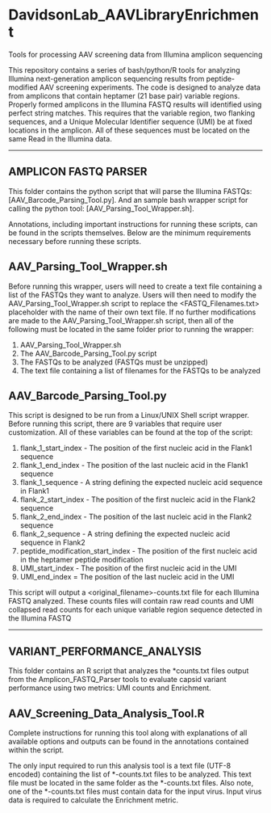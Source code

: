# DavidsonLab_AAVLibraryEnrichment
Tools for processing AAV screening data from Illumina amplicon sequencing

This repository contains a series of bash/python/R tools for analyzing Illumina next-generation amplicon sequencing results from peptide-modified AAV screening experiments.
The code is designed to analyze data from amplicons that contain heptamer (21 base pair) variable regions. Properly formed amplicons in the Illumina FASTQ results will identified using perfect string matches. This requires that the variable region, two flanking sequences, and a Unique Molecular Identifier sequence (UMI) be at fixed locations in the amplicon. All of these sequences must be located on the same Read in the Illumina data.

---------------------
AMPLICON FASTQ PARSER
---------------------
This folder contains the python script that will parse the Illumina FASTQs: [AAV_Barcode_Parsing_Tool.py]. And an sample bash wrapper script for calling the python tool: [AAV_Parsing_Tool_Wrapper.sh].

Annotations, including important instructions for running these scripts, can be found in the scripts themselves. Below are the minimum requirements necessary before running these scripts.

AAV_Parsing_Tool_Wrapper.sh
---------------------------
Before running this wrapper, users will need to create a text file containing a list of the FASTQs they want to analyze. Users will then need to modify the AAV_Parsing_Tool_Wrapper.sh script to replace the <FASTQ_Filenames.txt> placeholder with the name of their own text file.
If no further modifications are made to the AAV_Parsing_Tool_Wrapper.sh script, then all of the following must be located in the same folder prior to running the wrapper: 
1) AAV_Parsing_Tool_Wrapper.sh
2) The AAV_Barcode_Parsing_Tool.py script
3) The FASTQs to be analyzed (FASTQs must be unzipped)
4) The text file containing a list of filenames for the FASTQs to be analyzed

AAV_Barcode_Parsing_Tool.py
---------------------------
This script is designed to be run from a Linux/UNIX Shell script wrapper. Before running this script, there are 9 variables that require user customization. All of these variables can be found at the top of the script:
1) flank_1_start_index - The position of the first nucleic acid in the Flank1 sequence
2) flank_1_end_index - The position of the last nucleic acid in the Flank1 sequence
3) flank_1_sequence - A string defining the expected nucleic acid sequence in Flank1
4) flank_2_start_index - The position of the first nucleic acid in the Flank2 sequence
5) flank_2_end_index - The position of the last nucleic acid in the Flank2 sequence
6) flank_2_sequence - A string defining the expected nucleic acid sequence in Flank2
7) peptide_modification_start_index - The position of the first nucleic acid in the heptamer peptide modification
8) UMI_start_index - The position of the first nucleic acid in the UMI
9) UMI_end_index = The position of the last nucleic acid in the UMI

This script will output a <original_filename>-counts.txt file for each Illumina FASTQ analyzed. These counts files will contain raw read counts and UMI collapsed read counts for each unique variable region sequence detected in the Illumina FASTQ

---------------------------------------
VARIANT_PERFORMANCE_ANALYSIS
---------------------------------------
This folder contains an R script that analyzes the *counts.txt files output from the Amplicon_FASTQ_Parser tools to evaluate capsid variant performance using two metrics: UMI counts and Enrichment.

AAV_Screening_Data_Analysis_Tool.R
----------------------------------
Complete instructions for running this tool along with explanations of all available options and outputs can be found in the annotations contained within the script.

The only input required to run this analysis tool is a text file (UTF-8 encoded) containing the list of *-counts.txt files to be analyzed. This text file must be located in the same folder as the *-counts.txt files. Also note, one of the *-counts.txt files must contain data for the input virus. Input virus data is required to calculate the Enrichment metric.







